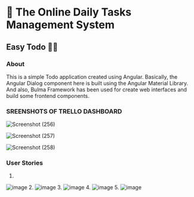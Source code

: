 # :wave: **The Online Daily Tasks Management System**
## Easy Todo 📝📝 

### About 
This is a simple Todo application created using Angular. Basically, the Angular Dialog component here is built using the Angular Material Library. And also, Bulma Framework has been used for create web interfaces and build some frontend components.

### SREENSHOTS OF TRELLO DASHBOARD
![Screenshot (256)](https://user-images.githubusercontent.com/68943215/136897457-c364753e-d423-4c84-8e07-e8a71464d921.png)

![Screenshot (257)](https://user-images.githubusercontent.com/68943215/136897735-64221925-45fa-450b-a04c-7202ac79f073.png)

![Screenshot (258)](https://user-images.githubusercontent.com/68943215/136897792-5c4ef64c-481c-4f09-8be2-081a6379949e.png)

### User Stories
1.
![image](https://user-images.githubusercontent.com/68943215/136898111-4ef0043c-63d8-4f83-9048-b8587cb93e9b.png)
2.
![image](https://user-images.githubusercontent.com/68943215/136898134-6bf614c4-f15e-41e5-84ee-c862552b8867.png)
3.
![image](https://user-images.githubusercontent.com/68943215/136898154-569d3394-cab1-4350-9fa1-e813c4c24bba.png)
4.
![image](https://user-images.githubusercontent.com/68943215/136898214-7be3daa5-eb43-47b7-b88d-27b4cd8e8b61.png)
5.
![image](https://user-images.githubusercontent.com/68943215/136898243-ec153424-3564-48c4-b2bf-c204d364b87e.png)





